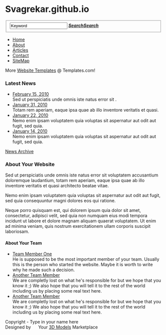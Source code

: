 # Svagrekar.github.io
<!DOCTYPE html PUBLIC "-//W3C//DTD XHTML 1.0 Strict//EN" "http://www.w3.org/TR/xhtml1/DTD/xhtml1-strict.dtd">
<html xmlns="http://www.w3.org/1999/xhtml" xml:lang="en" lang="en">
<head>
<title>Pets | About Us</title>
<meta http-equiv="Content-Type" content="text/html; charset=utf-8" />
<link href="style.css" rel="stylesheet" type="text/css" />
<script src="js/jquery-1.3.2.min.js" type="text/javascript"></script>
<script src="js/cufon-yui.js" type="text/javascript"></script>
<script src="js/cufon-replace.js" type="text/javascript"></script>
<script src="js/Myriad_Pro_400.font.js" type="text/javascript"></script>
<script src="js/Myriad_Pro_600.font.js" type="text/javascript"></script>
<!--[if lt IE 7]>
<script type="text/javascript" src="js/ie_png.js"></script>
<script type="text/javascript">ie_png.fix('.png');</script>
<![endif]-->
</head>
<body id="page2">
<div id="main">
  <!-- HEADER -->
  <div id="header">
    <div class="container">
      <div class="row-1">
        <div class="fleft">
          <form action="#" method="post" id="search-form">
            <fieldset>
              <div>
                <input type="text" value="Keyword" onfocus="if(this.value=='Keyword'){this.value=''}" onblur="if(this.value==''){this.value='Keyword'}" />
                <a href="#"><em><b>Search<span>Search</span></b></em></a> </div>
            </fieldset>
          </form>
        </div>
        <div class="fright">
          <ul>
            <li><a href="index.html">Home</a></li>
            <li><a href="about-us.html">About</a></li>
            <li><a href="articles.html">Articles</a></li>
            <li><a href="contact-us.html">Contact</a></li>
            <li class="last"><a href="sitemap.html">SiteMap</a></li>
          </ul>
        </div>
      </div>
      <div class="row-2">
        <div class="fleft"><a href="#"><img src="images/logo.gif" alt="" /></a></div>
        <div class="fright"><img src="images/slogan.gif" alt="" /><span><a href="#"><img src="images/button.gif" alt="" /></a></span></div>
      </div>
      <div class="extra"><img src="images/header-img.png" class="png" alt="" /></div>
    </div>
  </div>
  <!-- CONTENT -->
  <div id="content">
    <div class="inner_copy">More <a href="#">Website Templates</a> @ Templates.com!</div>
    <div class="container">
      <div class="indent">
        <div class="wrapper">
          <div class="col-1">
            <h3>Latest News</h3>
            <ul>
              <li><a href="#">February 15, 2010</a><br />
                Sed ut perspiciatis unde omnis iste natus error sit .</li>
              <li><a href="#">January 31, 2010</a><br />
                Totam rem aperiam, eaque ipsa quae ab illo inventore veritatis et quasi.</li>
              <li><a href="#">January 22, 2010</a><br />
                Nemo enim ipsam voluptatem quia voluptas sit aspernatur aut odit aut fugit, sed quia.</li>
              <li><a href="#">January 14, 2010</a><br />
                Nemo enim ipsam voluptatem quia voluptas sit aspernatur aut odit aut fugit, sed quia.</li>
            </ul>
            <a href="#">News Archive</a>
            <div class="banner"><a href="#"><img src="images/banner.png" alt="" class="png" /></a></div>
          </div>
          <div class="col-2">
            <div class="box alt">
              <div class="border-top">
                <div class="border-right">
                  <div class="border-bot">
                    <div class="border-left">
                      <div class="left-top-corner">
                        <div class="right-top-corner">
                          <div class="right-bot-corner">
                            <div class="left-bot-corner">
                              <div class="inner">
                                <h3 class="aligncenter">About Your Website</h3>
                                <p>Sed ut perspiciatis unde omnis iste natus error sit voluptatem accusantium doloremque laudantium, totam rem aperiam, eaque ipsa quae ab illo inventore veritatis et quasi architecto beatae vitae.</p>
                                <p>Nemo enim ipsam voluptatem quia voluptas sit aspernatur aut odit aut fugit, sed quia consequuntur magni dolores eos qui ratione.</p>
                                <p class="p0">Neque porro quisquam est, qui dolorem ipsum quia dolor sit amet, consectetur, adipisci velit, sed quia non numquam eius modi tempora incidunt ut labore et dolore magnam aliquam quaerat voluptatem. Ut enim ad minima veniam, quis nostrum exercitationem ullam corporis suscipit laboriosam.</p>
                              </div>
                            </div>
                          </div>
                        </div>
                      </div>
                    </div>
                  </div>
                </div>
              </div>
            </div>
            <div class="box1">
              <div class="border-top">
                <div class="border-right">
                  <div class="border-bot">
                    <div class="border-left">
                      <div class="left-top-corner">
                        <div class="right-top-corner">
                          <div class="right-bot-corner">
                            <div class="left-bot-corner">
                              <div class="inner">
                                <h4 class="aligncenter">About Your Team</h4>
                                <ul class="list1">
                                  <li><img src="images/2page-img1.jpg" alt="" /><a href="#">Team Member One</a><br />
                                    He is supposed to be the most important member of your team. Usually this is the person who started the website. Maybe it is worth to write why he made such a decision.</li>
                                  <li><img src="images/2page-img2.jpg" alt="" /><a href="#">Another Team Member</a><br />
                                    We are completly lost on what he's responsible for but we hope that you know it ;) We also hope that you will tell it to the rest of the world including us by placing some real text here.</li>
                                  <li><img src="images/2page-img3.jpg" alt="" /><a href="#">Another Team Member</a><br />
                                    We are completly lost on what he's responsible for but we hope that you know it ;) We also hope that you will tell it to the rest of the world including us by placing some real text here.</li>
                                </ul>
                              </div>
                            </div>
                          </div>
                        </div>
                      </div>
                    </div>
                  </div>
                </div>
              </div>
            </div>
          </div>
        </div>
      </div>
    </div>
  </div>
  <!-- FOOTER -->
  <div id="footer">
    <div class="container">
      <div class="indent">
        <div class="fleft">Copyright - Type in your name here</div>
        <div class="fright">Designed by &nbsp; <a href="http://www.templates.com"><img alt="" src="images/templates-logo.gif" /></a> &nbsp; Your <a href="http://www.templates.com/product/3d-models/">3D Models</a> Marketplace</div>
      </div>
    </div>
  </div>
</div>
<script type="text/javascript"> Cufon.now(); </script>
</body>
</html>
